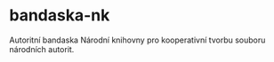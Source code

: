 # bandaska-nk
Autoritní bandaska Národní knihovny pro kooperativní tvorbu souboru národních autorit.
